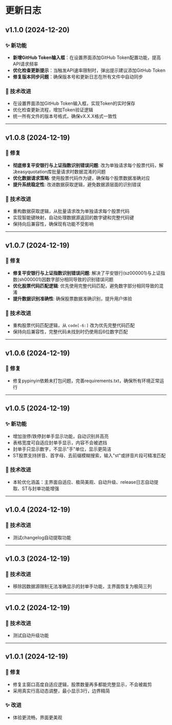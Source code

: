 # 更新日志

## v1.1.0 (2024-12-20)

### ✨ 新功能
- **新增GitHub Token输入框**：在设置界面添加GitHub Token配置功能，提高API请求频率
- **优化检查更新提示**：当触发API速率限制时，弹出提示建议添加GitHub Token
- **修复版本同步问题**：确保版本号和更新日志在所有文件中自动同步

### 🔧 技术改进
- 在设置界面添加GitHub Token输入框，实现Token的实时保存
- 优化检查更新流程，增加Token验证逻辑
- 统一所有文件的版本号格式，确保vX.X.X格式一致性

---

## v1.0.8 (2024-12-19)

### 🐛 修复
- **彻底修复平安银行与上证指数识别错误问题**: 改为单独请求每个股票代码，解决easyquotation库批量请求时数据混淆的问题
- **优化数据请求策略**: 使用股票代码作为键，确保每个股票数据准确对应
- **提升系统稳定性**: 改进数据获取逻辑，避免数据源层面的识别错误

### 🔧 技术改进
- 重构数据获取逻辑，从批量请求改为单独请求每个股票代码
- 实现智能键映射，自动处理数据源返回的数字键和完整代码键
- 保持向后兼容性，确保现有功能不受影响

---

## v1.0.7 (2024-12-19)

### 🐛 修复
- **修复平安银行与上证指数识别错误问题**: 解决了平安银行(sz000001)与上证指数(sh000001)因数字部分相同导致的识别错误问题
- **优化股票代码匹配逻辑**: 优先使用完整代码匹配，避免数字部分相同导致的混淆
- **提升数据识别准确性**: 确保股票数据准确识别，提升用户体验

### 🔧 技术改进
- 重构股票代码匹配逻辑，从 `code[-6:]` 改为优先完整代码匹配
- 保持向后兼容性，完整代码未找到时仍使用后6位数字匹配

---

## v1.0.6 (2024-12-19)

### 🐛 修复
- 修复pypinyin依赖未打包问题，完善requirements.txt，确保所有环境正常运行

---

## v1.0.5 (2024-12-19)

### ✨ 新功能
- 增加涨停/跌停封单手显示功能，自动识别并高亮
- 表格宽度可自适应封单手显示，内容不会被遮挡
- 封单手只显示数字，不显示"手"单位，显示更简洁
- ST股票支持拼音、首字母、去前缀模糊搜索，输入"st"或拼音片段可精准匹配

### 🔧 技术改进
- 本轮优化涵盖：主界面自适应、极简美观、自动升级、release日志自动提取、ST与封单功能增强

---

## v1.0.4 (2024-12-19)

### 🔧 技术改进
- 测试changelog自动提取功能

---

## v1.0.3 (2024-12-19)

### 🔧 技术改进
- 移除因数据源限制无法准确显示的封单手功能，主界面恢复为极简三列

---

## v1.0.2 (2024-12-19)

### 🔧 技术改进
- 测试自动升级功能

---

## v1.0.1 (2024-12-19)

### 🐛 修复
- 修复主窗口高度自适应逻辑，股票数量再多都能完整显示，不会被裁剪
- 采用真实行高动态调整，最小显示3行，边界精简

### ✨ 改进
- 体验更流畅，界面更美观
